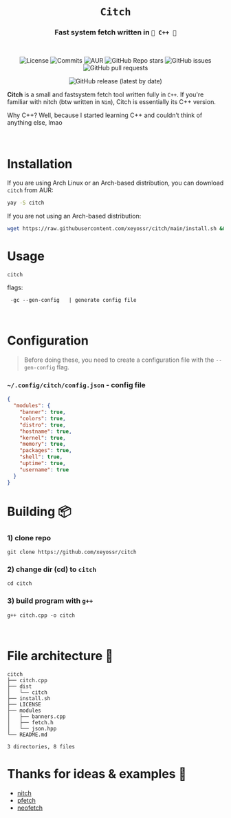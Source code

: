 <div align="center">

# `Citch`

<h3>
  Fast system fetch written in <code>👑 C++ 👑</code>
</h3>
<br>

![License](https://img.shields.io/github/license/xeyossr/citch?style=for-the-badge)
![Commits](https://img.shields.io/github/commit-activity/m/xeyossr/citch?style=for-the-badge)
![AUR](https://img.shields.io/aur/version/citch?style=for-the-badge)
![GitHub Repo stars](https://img.shields.io/github/stars/xeyossr/citch?style=for-the-badge)
![GitHub issues](https://img.shields.io/github/issues/xeyossr/citch?style=for-the-badge)
![GitHub pull requests](https://img.shields.io/github/issues-pr/xeyossr/citch?style=for-the-badge)

![GitHub release (latest by date)](https://img.shields.io/github/v/release/xeyossr/citch?style=for-the-badge)

</div>

**Citch** is a small and fastsystem fetch tool written fully in `C++`. If you're familiar with nitch (btw written in `Nim`), Citch is essentially its C++ version.

Why C++? Well, because I started learning C++ and couldn’t think of anything else, lmao

<br>

# Installation

If you are using Arch Linux or an Arch-based distribution, you can download `citch` from AUR:

```bash
yay -S citch
```

If you are not using an Arch-based distribution:

```bash
wget https://raw.githubusercontent.com/xeyossr/citch/main/install.sh && sh install.sh
```

# Usage

```
citch
```

flags:

```
 -gc --gen-config   | generate config file
```

<br>

# Configuration

> Before doing these, you need to create a configuration file with the `--gen-config` flag.

### `~/.config/citch/config.json` - config file

```json
{
  "modules": {
    "banner": true,
    "colors": true,
    "distro": true,
    "hostname": true,
    "kernel": true,
    "memory": true,
    "packages": true,
    "shell": true,
    "uptime": true,
    "username": true
  }
}
```

# Building 📦

### 1) clone repo

```fish
git clone https://github.com/xeyossr/citch
```

### 2) change dir (cd) to `citch`

```fish
cd citch
```

### 3) build program with `g++`

```fish
g++ citch.cpp -o citch
```

<br>

# File architecture 📁

```fish
citch
├── citch.cpp
├── dist
│   └── citch
├── install.sh
├── LICENSE
├── modules
│   ├── banners.cpp
│   ├── fetch.h
│   └── json.hpp
└── README.md

3 directories, 8 files
```

# Thanks for ideas & examples 💬

- [nitch](https://github.com/ssleert/nitch)
- [pfetch](https://github.com/dylanaraps/pfetch/)
- [neofetch](https://github.com/dylanaraps/neofetch)
